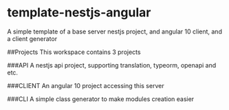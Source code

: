 # template-nestjs-angular
A simple template of a base server nestjs project, and angular 10 client, and a client generator

##Projects
This workspace contains 3 projects

###API
A nestjs api project, supporting translation, typeorm, openapi and etc.

###CLIENT
An angular 10 project accessing this server

###CLI
A simple class generator to make modules creation easier
